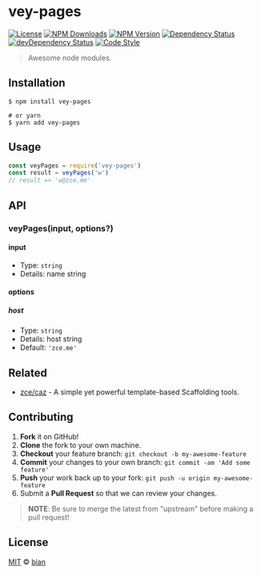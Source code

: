 # vey-pages

[![License][license-img]][license-url]
[![NPM Downloads][downloads-img]][downloads-url]
[![NPM Version][version-img]][version-url]
[![Dependency Status][dependency-img]][dependency-url]
[![devDependency Status][devdependency-img]][devdependency-url]
[![Code Style][style-img]][style-url]

> Awesome node modules.

## Installation

```shell
$ npm install vey-pages

# or yarn
$ yarn add vey-pages
```

## Usage

<!-- TODO: Introduction of Usage -->

```javascript
const veyPages = require('vey-pages')
const result = veyPages('w')
// result => 'w@zce.me'
```

## API

<!-- TODO: Introduction of API -->

### veyPages(input, options?)

#### input

- Type: `string`
- Details: name string

#### options

##### host

- Type: `string`
- Details: host string
- Default: `'zce.me'`

## Related

- [zce/caz](https://github.com/zce/caz) - A simple yet powerful template-based Scaffolding tools.

## Contributing

1. **Fork** it on GitHub!
2. **Clone** the fork to your own machine.
3. **Checkout** your feature branch: `git checkout -b my-awesome-feature`
4. **Commit** your changes to your own branch: `git commit -am 'Add some feature'`
5. **Push** your work back up to your fork: `git push -u origin my-awesome-feature`
6. Submit a **Pull Request** so that we can review your changes.

> **NOTE**: Be sure to merge the latest from "upstream" before making a pull request!

## License

[MIT](LICENSE) &copy; [bian](https://www.veyxp.com)



[license-img]: https://img.shields.io/github/license/vey/vey-pages
[license-url]: https://github.com/vey/vey-pages/blob/master/LICENSE
[downloads-img]: https://img.shields.io/npm/dm/vey-pages
[downloads-url]: https://npm.im/vey-pages
[version-img]: https://img.shields.io/npm/v/vey-pages
[version-url]: https://npm.im/vey-pages
[dependency-img]: https://img.shields.io/david/vey/vey-pages
[dependency-url]: https://david-dm.org/vey/vey-pages
[devdependency-img]: https://img.shields.io/david/dev/vey/vey-pages
[devdependency-url]: https://david-dm.org/vey/vey-pages?type=dev
[style-img]: https://img.shields.io/badge/code_style-standard-brightgreen
[style-url]: https://standardjs.com

